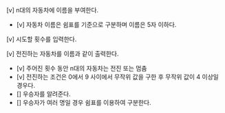 [v] n대의 자동차에 이름을 부여한다.
 - [v] 자동차 이름은 쉼표를 기준으로 구분하며 이름은 5자 이하다.

[v] 시도할 횟수를 입력한다.

[v] 전진하는 자동차를 이름과 같이 출력한다.
 - [v] 주어진 횟수 동안 n대의 자동차는 전진 또는 멈춤
  - [v] 전진하는 조건은 0에서 9 사이에서 무작위 값을 구한 후 무작위 값이 4 이상일 경우다.
 - [] 우승자를 알려준다.
  - [] 우승자가 여러 명일 경우 쉼표를 이용하여 구분한다.